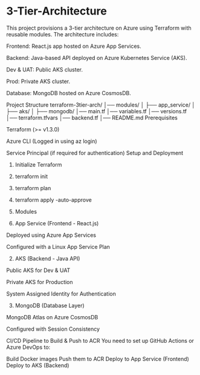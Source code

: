 # 3-Tier-Architecture

This project provisions a 3-tier architecture on Azure using Terraform with reusable modules. The architecture includes:

Frontend: React.js app hosted on Azure App Services.

Backend: Java-based API deployed on Azure Kubernetes Service (AKS).

Dev & UAT: Public AKS cluster.

Prod: Private AKS cluster.

Database: MongoDB hosted on Azure CosmosDB.

Project Structure
terraform-3tier-arch/
│── modules/
│   ├── app_service/
│   ├── aks/
│   ├── mongodb/
│── main.tf
│── variables.tf
│── versions.tf
│── terraform.tfvars
│── backend.tf
│── README.md
Prerequisites

Terraform (>= v1.3.0)

Azure CLI (Logged in using az login)

Service Principal (if required for authentication)
Setup and Deployment

1. Initialize Terraform
2. terraform init

3. terraform plan

4. terraform apply -auto-approve

5. Modules

1. App Service (Frontend - React.js)

Deployed using Azure App Services

Configured with a Linux App Service Plan

2. AKS (Backend - Java API)

Public AKS for Dev & UAT

Private AKS for Production

System Assigned Identity for Authentication

3. MongoDB (Database Layer)

MongoDB Atlas on Azure CosmosDB

Configured with Session Consistency


CI/CD Pipeline to Build & Push to ACR
You need to set up GitHub Actions or Azure DevOps to:

Build Docker images
Push them to ACR
Deploy to App Service (Frontend)
Deploy to AKS (Backend)
